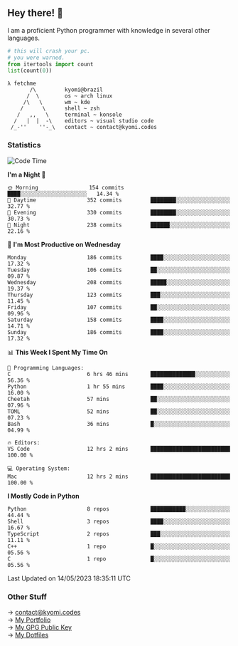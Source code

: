 ## Hey there! 👋
I am a proficient Python programmer with knowledge in several other languages.

```py
# this will crash your pc.
# you were warned.
from itertools import count
list(count(0))
```
```
λ fetchme
       /\         kyomi@brazil
      /  \        os ~ arch linux
     /\   \       wm ~ kde
    /      \      shell ~ zsh
   /   ,,   \     terminal ~ konsole
  /   |  |  -\    editors ~ visual studio code
 /_-''    ''-_\   contact ~ contact@kyomi.codes
```

### Statistics
<!--START_SECTION:waka-->
![Code Time](http://img.shields.io/badge/Code%20Time-71%20hrs%2039%20mins-blue)

**I'm a Night 🦉** 

```text
🌞 Morning                154 commits         ████░░░░░░░░░░░░░░░░░░░░░   14.34 % 
🌆 Daytime                352 commits         ████████░░░░░░░░░░░░░░░░░   32.77 % 
🌃 Evening                330 commits         ████████░░░░░░░░░░░░░░░░░   30.73 % 
🌙 Night                  238 commits         ██████░░░░░░░░░░░░░░░░░░░   22.16 % 
```
📅 **I'm Most Productive on Wednesday** 

```text
Monday                   186 commits         ████░░░░░░░░░░░░░░░░░░░░░   17.32 % 
Tuesday                  106 commits         ██░░░░░░░░░░░░░░░░░░░░░░░   09.87 % 
Wednesday                208 commits         █████░░░░░░░░░░░░░░░░░░░░   19.37 % 
Thursday                 123 commits         ███░░░░░░░░░░░░░░░░░░░░░░   11.45 % 
Friday                   107 commits         ██░░░░░░░░░░░░░░░░░░░░░░░   09.96 % 
Saturday                 158 commits         ████░░░░░░░░░░░░░░░░░░░░░   14.71 % 
Sunday                   186 commits         ████░░░░░░░░░░░░░░░░░░░░░   17.32 % 
```


📊 **This Week I Spent My Time On** 

```text
💬 Programming Languages: 
C                        6 hrs 46 mins       ██████████████░░░░░░░░░░░   56.36 % 
Python                   1 hr 55 mins        ████░░░░░░░░░░░░░░░░░░░░░   16.00 % 
Cheetah                  57 mins             ██░░░░░░░░░░░░░░░░░░░░░░░   07.96 % 
TOML                     52 mins             ██░░░░░░░░░░░░░░░░░░░░░░░   07.23 % 
Bash                     36 mins             █░░░░░░░░░░░░░░░░░░░░░░░░   04.99 % 

🔥 Editors: 
VS Code                  12 hrs 2 mins       █████████████████████████   100.00 % 

💻 Operating System: 
Mac                      12 hrs 2 mins       █████████████████████████   100.00 % 
```

**I Mostly Code in Python** 

```text
Python                   8 repos             ███████████░░░░░░░░░░░░░░   44.44 % 
Shell                    3 repos             ████░░░░░░░░░░░░░░░░░░░░░   16.67 % 
TypeScript               2 repos             ███░░░░░░░░░░░░░░░░░░░░░░   11.11 % 
C++                      1 repo              █░░░░░░░░░░░░░░░░░░░░░░░░   05.56 % 
C                        1 repo              █░░░░░░░░░░░░░░░░░░░░░░░░   05.56 % 
```




 Last Updated on 14/05/2023 18:35:11 UTC
<!--END_SECTION:waka-->

### Other Stuff

→ contact@kyomi.codes<br />
→ [My Portfolio](https://kyomi.codes)<br />
→ [My GPG Public Key](https://github.com/bitterteriyaki.gpg)<br />
→ [My Dotfiles](https://github.com/bitterteriyaki/dotfiles) 
